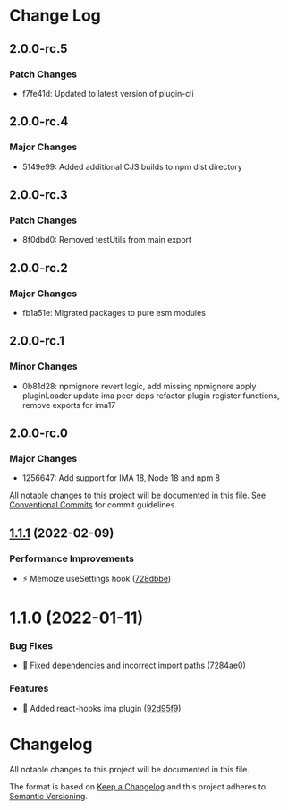 # Change Log

## 2.0.0-rc.5

### Patch Changes

- f7fe41d: Updated to latest version of plugin-cli

## 2.0.0-rc.4

### Major Changes

- 5149e99: Added additional CJS builds to npm dist directory

## 2.0.0-rc.3

### Patch Changes

- 8f0dbd0: Removed testUtils from main export

## 2.0.0-rc.2

### Major Changes

- fb1a51e: Migrated packages to pure esm modules

## 2.0.0-rc.1

### Minor Changes

- 0b81d28: npmignore revert logic, add missing npmignore
  apply pluginLoader
  update ima peer deps
  refactor plugin register functions, remove exports for ima17

## 2.0.0-rc.0

### Major Changes

- 1256647: Add support for IMA 18, Node 18 and npm 8

All notable changes to this project will be documented in this file.
See [Conventional Commits](https://conventionalcommits.org) for commit guidelines.

## [1.1.1](https://github.com/seznam/IMA.js-plugins/compare/@ima/react-hooks@1.1.0...@ima/react-hooks@1.1.1) (2022-02-09)

### Performance Improvements

- ⚡️ Memoize useSettings hook ([728dbbe](https://github.com/seznam/IMA.js-plugins/commit/728dbbe0fb8a7c63f60f8284d6fd02ea2b295398))

# 1.1.0 (2022-01-11)

### Bug Fixes

- 🐛 Fixed dependencies and incorrect import paths ([7284ae0](https://github.com/seznam/IMA.js-plugins/commit/7284ae068e3f51ad8f3e2d47139ae3c56d931d1c))

### Features

- 🎸 Added react-hooks ima plugin ([92d95f9](https://github.com/seznam/IMA.js-plugins/commit/92d95f9acc0ded9b0e6676cac8f49a19bbf6b40b))

# Changelog

All notable changes to this project will be documented in this file.

The format is based on [Keep a Changelog](http://keepachangelog.com/en/1.0.0/)
and this project adheres to [Semantic Versioning](http://semver.org/spec/v2.0.0.html).
